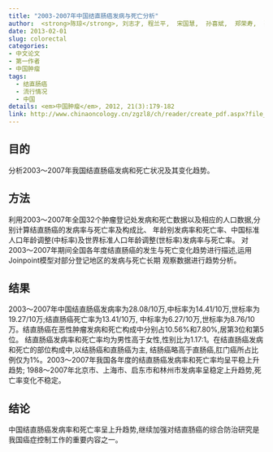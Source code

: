 ```yaml
---
title: "2003-2007年中国结直肠癌发病与死亡分析"
author:  <strong>陈琼</strong>, 刘志才, 程兰平,  宋国慧,  孙喜斌,  郑荣寿,  张思维,  陈万青.
date: 2013-02-01
slug: colorectal
categories: 
- 中文论文
- 第一作者
- 中国肿瘤
tags:
  - 结直肠癌
  - 流行情况
  - 中国
details: <em>中国肿瘤</em>, 2012, 21(3):179-182
link: http://www.chinaoncology.cn/zgzl8/ch/reader/create_pdf.aspx?file_no=A201203003&year_id=2012&quarter_id=3&falg=1
---
```


## 目的  
分析2003～2007年我国结直肠癌发病和死亡状况及其变化趋势。

## 方法  
利用2003～2007年全国32个肿瘤登记处发病和死亡数据以及相应的人口数据,分别计算结直肠癌的发病率与死亡率及构成比、
年龄别发病率和死亡率、中国标准人口年龄调整(中标率)及世界标准人口年龄调整(世标率)发病率与死亡率。
对2003～2007年期间全国各年度结直肠癌的发生与死亡变化趋势进行描述,运用Joinpoint模型对部分登记地区的发病与死亡长期
观察数据进行趋势分析。

## 结果  
2003～2007年中国结直肠癌发病率为28.08/10万,中标率为14.41/10万,世标率为19.27/10万;结直肠癌死亡率为13.41/10万,
中标率为6.27/10万,世标率为8.76/10万。结直肠癌在恶性肿瘤发病和死亡构成中分别占10.56%和7.80%,居第3位和第5位。
结直肠癌发病率和死亡率均为男性高于女性,性别比为1.17∶1。在结直肠癌发病和死亡的部位构成中,以结肠癌和直肠癌为主,
结肠癌略高于直肠癌,肛门癌所占比例仅为1%。2003～2007年我国各年度的结直肠癌发病率和死亡率均呈平稳上升趋势;
1988～2007年北京市、上海市、启东市和林州市发病率呈稳定上升趋势,死亡率变化不稳定。

## 结论  
中国结直肠癌发病率和死亡率呈上升趋势,继续加强对结直肠癌的综合防治研究是我国癌症控制工作的重要内容之一。